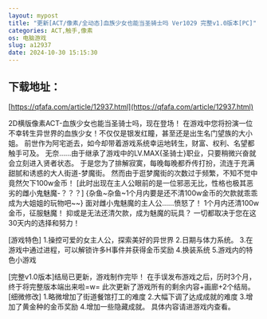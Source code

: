 ```yaml
---
layout: mypost
title: "更新[ACT/像素/全动态]血族少女也能当圣骑士吗 Ver1029 完整v1.0版本[PC]"
categories: ACT,触手,像素
os: 电脑游戏
slug: a12937
date: 2024-10-30 15:15:30
---
```


## 下载地址：

[https://qfafa.com/article/12937.html](https://qfafa.com/article/12937.html)

2D横版像素ACT-血族少女也能当圣骑士吗，现在登场！
在游戏中您将扮演一位不幸转生异世界的血族少女！不仅仅是银发红瞳，甚至还是出生名门望族的大小姐。
前世作为阿宅逝去，如今却带着游戏系统幸运地转生，财富、权利、名望都触手可及。
无奈……由于继承了游戏中的LV.MAX{圣骑士}职业，只要稍微兴奋就会立刻进入贤者状态。
于是您为了排解寂寞，每晚每晚都乔传打扮，流连于充满甜腻和诱惑的大人街道-梦魔街。
然而由于逛梦魔街的次数过于频繁，不知不觉中竟然欠下100w金币！
\[此时出现在主人公眼前的是一位邪恶无比，性格也极其恶劣的雌小鬼魅魔-？？？\]
{杂鱼~杂鱼~1个月内要是还不清100w金币的欠款就乖乖成为大姐姐的玩物吧~~}
面对雌小鬼魅魔的主人公……愤怒了！
1个月内还清100w金币，征服魅魔！
抑或是无法还清欠款，成为魅魔的玩具？
一切都取决于您在这30天内的选择和努力！

\[游戏特色\]
1.操控可爱的女主人公，探索美好的异世界
2.日期与体力系统。
3.在游戏中通过进程，可以解锁许多H事件并获得金币奖励
4.换装系统
5.游戏内的特色小游戏

\[完整v1.0版本\]结局已更新，游戏制作完毕！
在手误发布游戏之后，历时3个月，终于将完整版本端出来啦=w=
此次更新了游戏所有的剩余内容+画廊+2个结局。
\[细微修改\]
1.略微增加了街道餐馆打工的难度
2.大幅下调了达成成就的难度
3.增加了黄金种的金币奖励
4.增加一些隐藏成就。
具体内容请进游戏内查看。